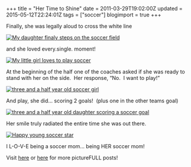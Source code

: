 +++
title = "Her Time to Shine"
date = 2011-03-29T19:02:00Z
updated = 2015-05-12T22:24:01Z
tags = ["soccer"]
blogimport = true 
+++

Finally, she was legally aloud to cross the white line 

[![My daughter finaly steps on the soccer field](https://latc.s3.amazonaws.com/wp-content/uploads/2011/03/IMG_9935.jpg "My daughter finaly steps on the soccer field")](https://latc.s3.amazonaws.com/wp-content/uploads/2011/03/IMG_9935.jpg)

and she loved every.single. moment!

[![My little girl loves to play soccer](https://latc.s3.amazonaws.com/wp-content/uploads/2011/03/IMG_9945.jpg "My little girl loves to play soccer")](https://latc.s3.amazonaws.com/wp-content/uploads/2011/03/IMG_9945.jpg)

At the beginning of the half one of the coaches asked if she was ready to stand with her on the side.&#160; Her response, “No.&#160; I want to play!”&#160; 

[![three and a half year old soccer girl](https://latc.s3.amazonaws.com/wp-content/uploads/2011/03/IMG_9963.jpg "three and a half year old soccer girl")](https://latc.s3.amazonaws.com/wp-content/uploads/2011/03/IMG_9963.jpg)

And play, she did… scoring 2 goals!&#160; (plus one in the other teams goal)

[![three and a half year old daughter scoring a soccer goal](https://latc.s3.amazonaws.com/wp-content/uploads/2011/03/IMG_9923.jpg "three and a half year old daughter scoring a soccer goal")](https://latc.s3.amazonaws.com/wp-content/uploads/2011/03/IMG_9923.jpg)

Her smile truly radiated the entire time she was out there.

[![Happy young soccer star](https://latc.s3.amazonaws.com/wp-content/uploads/2011/03/IMG_9960.jpg "Happy young soccer star")](https://latc.s3.amazonaws.com/wp-content/uploads/2011/03/IMG_9960.jpg)

I L-O-V-E being a soccer mom… being HER soccer mom!

Visit [here](http://parentingbydummies.com/) or [here](http://www.fiveminutesformom.com) for more pictureFULL posts!
